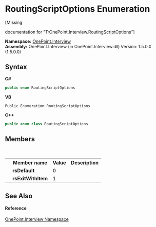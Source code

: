 # RoutingScriptOptions Enumeration
 

\[Missing <summary> documentation for "T:OnePoint.Interview.RoutingScriptOptions"\]

**Namespace:**&nbsp;<a href="N_OnePoint_Interview">OnePoint.Interview</a><br />**Assembly:**&nbsp;OnePoint.Interview (in OnePoint.Interview.dll) Version: 1.5.0.0 (1.5.0.0)

## Syntax

**C#**<br />
``` C#
public enum RoutingScriptOptions
```

**VB**<br />
``` VB
Public Enumeration RoutingScriptOptions
```

**C++**<br />
``` C++
public enum class RoutingScriptOptions
```


## Members
&nbsp;<table><tr><th></th><th>Member name</th><th>Value</th><th>Description</th></tr><tr><td /><td target="F:OnePoint.Interview.RoutingScriptOptions.rsDefault">**rsDefault**</td><td>0</td><td /></tr><tr><td /><td target="F:OnePoint.Interview.RoutingScriptOptions.rsExitWithItem">**rsExitWithItem**</td><td>1</td><td /></tr></table>

## See Also


#### Reference
<a href="N_OnePoint_Interview">OnePoint.Interview Namespace</a><br />